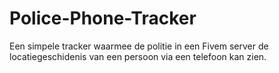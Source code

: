 # Police-Phone-Tracker
Een simpele tracker waarmee de politie in een Fivem server de locatiegeschidenis van een persoon via een telefoon kan zien.
